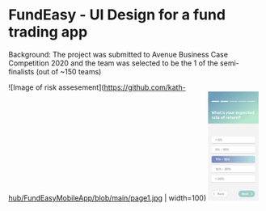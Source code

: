 # FundEasy - UI Design for a fund trading app
Background: The project was submitted to Avenue Business Case Competition 2020 and the team was selected to be the 1 of the semi-finalists (out of ~150 teams)

![Image of risk assesement](https://github.com/kath-hub/FundEasyMobileApp/blob/main/page1.jpg | width=100)
 <img src="https://github.com/kath-hub/FundEasyMobileApp/blob/main/page1.jpg" width="100" >
